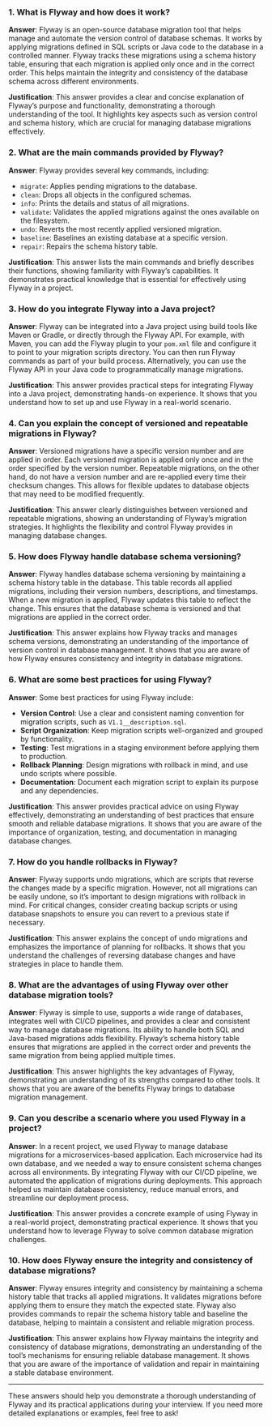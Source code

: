 ### 1. What is Flyway and how does it work?

**Answer**: Flyway is an open-source database migration tool that helps manage and automate the version control of database schemas. It works by applying migrations defined in SQL scripts or Java code to the database in a controlled manner. Flyway tracks these migrations using a schema history table, ensuring that each migration is applied only once and in the correct order. This helps maintain the integrity and consistency of the database schema across different environments.

**Justification**: This answer provides a clear and concise explanation of Flyway’s purpose and functionality, demonstrating a thorough understanding of the tool. It highlights key aspects such as version control and schema history, which are crucial for managing database migrations effectively.

### 2. What are the main commands provided by Flyway?

**Answer**: Flyway provides several key commands, including:

- `migrate`: Applies pending migrations to the database.
- `clean`: Drops all objects in the configured schemas.
- `info`: Prints the details and status of all migrations.
- `validate`: Validates the applied migrations against the ones available on the filesystem.
- `undo`: Reverts the most recently applied versioned migration.
- `baseline`: Baselines an existing database at a specific version.
- `repair`: Repairs the schema history table.

**Justification**: This answer lists the main commands and briefly describes their functions, showing familiarity with Flyway’s capabilities. It demonstrates practical knowledge that is essential for effectively using Flyway in a project.

### 3. How do you integrate Flyway into a Java project?

**Answer**: Flyway can be integrated into a Java project using build tools like Maven or Gradle, or directly through the Flyway API. For example, with Maven, you can add the Flyway plugin to your `pom.xml` file and configure it to point to your migration scripts directory. You can then run Flyway commands as part of your build process. Alternatively, you can use the Flyway API in your Java code to programmatically manage migrations.

**Justification**: This answer provides practical steps for integrating Flyway into a Java project, demonstrating hands-on experience. It shows that you understand how to set up and use Flyway in a real-world scenario.

### 4. Can you explain the concept of versioned and repeatable migrations in Flyway?

**Answer**: Versioned migrations have a specific version number and are applied in order. Each versioned migration is applied only once and in the order specified by the version number. Repeatable migrations, on the other hand, do not have a version number and are re-applied every time their checksum changes. This allows for flexible updates to database objects that may need to be modified frequently.

**Justification**: This answer clearly distinguishes between versioned and repeatable migrations, showing an understanding of Flyway’s migration strategies. It highlights the flexibility and control Flyway provides in managing database changes.

### 5. How does Flyway handle database schema versioning?

**Answer**: Flyway handles database schema versioning by maintaining a schema history table in the database. This table records all applied migrations, including their version numbers, descriptions, and timestamps. When a new migration is applied, Flyway updates this table to reflect the change. This ensures that the database schema is versioned and that migrations are applied in the correct order.

**Justification**: This answer explains how Flyway tracks and manages schema versions, demonstrating an understanding of the importance of version control in database management. It shows that you are aware of how Flyway ensures consistency and integrity in database migrations.

### 6. What are some best practices for using Flyway?

**Answer**: Some best practices for using Flyway include:

- **Version Control**: Use a clear and consistent naming convention for migration scripts, such as `V1.1__description.sql`.
- **Script Organization**: Keep migration scripts well-organized and grouped by functionality.
- **Testing**: Test migrations in a staging environment before applying them to production.
- **Rollback Planning**: Design migrations with rollback in mind, and use undo scripts where possible.
- **Documentation**: Document each migration script to explain its purpose and any dependencies.

**Justification**: This answer provides practical advice on using Flyway effectively, demonstrating an understanding of best practices that ensure smooth and reliable database migrations. It shows that you are aware of the importance of organization, testing, and documentation in managing database changes.

### 7. How do you handle rollbacks in Flyway?

**Answer**: Flyway supports undo migrations, which are scripts that reverse the changes made by a specific migration. However, not all migrations can be easily undone, so it’s important to design migrations with rollback in mind. For critical changes, consider creating backup scripts or using database snapshots to ensure you can revert to a previous state if necessary.

**Justification**: This answer explains the concept of undo migrations and emphasizes the importance of planning for rollbacks. It shows that you understand the challenges of reversing database changes and have strategies in place to handle them.

### 8. What are the advantages of using Flyway over other database migration tools?

**Answer**: Flyway is simple to use, supports a wide range of databases, integrates well with CI/CD pipelines, and provides a clear and consistent way to manage database migrations. Its ability to handle both SQL and Java-based migrations adds flexibility. Flyway’s schema history table ensures that migrations are applied in the correct order and prevents the same migration from being applied multiple times.

**Justification**: This answer highlights the key advantages of Flyway, demonstrating an understanding of its strengths compared to other tools. It shows that you are aware of the benefits Flyway brings to database migration management.

### 9. Can you describe a scenario where you used Flyway in a project?

**Answer**: In a recent project, we used Flyway to manage database migrations for a microservices-based application. Each microservice had its own database, and we needed a way to ensure consistent schema changes across all environments. By integrating Flyway with our CI/CD pipeline, we automated the application of migrations during deployments. This approach helped us maintain database consistency, reduce manual errors, and streamline our deployment process.

**Justification**: This answer provides a concrete example of using Flyway in a real-world project, demonstrating practical experience. It shows that you understand how to leverage Flyway to solve common database migration challenges.

### 10. How does Flyway ensure the integrity and consistency of database migrations?

**Answer**: Flyway ensures integrity and consistency by maintaining a schema history table that tracks all applied migrations. It validates migrations before applying them to ensure they match the expected state. Flyway also provides commands to repair the schema history table and baseline the database, helping to maintain a consistent and reliable migration process.

**Justification**: This answer explains how Flyway maintains the integrity and consistency of database migrations, demonstrating an understanding of the tool’s mechanisms for ensuring reliable database management. It shows that you are aware of the importance of validation and repair in maintaining a stable database environment.

---

These answers should help you demonstrate a thorough understanding of Flyway and its practical applications during your interview. If you need more detailed explanations or examples, feel free to ask!